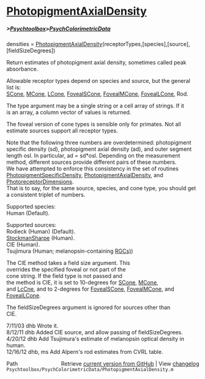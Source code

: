 # [PhotopigmentAxialDensity](PhotopigmentAxialDensity)
##### >[Psychtoolbox](Psychtoolbox)>[PsychColorimetricData](PsychColorimetricData)

 densities = [PhotopigmentAxialDensity](PhotopigmentAxialDensity)(receptorTypes,[species],[source],[fieldSizeDegrees])  
  
 Return estimates of photopigment axial density, sometimes called peak  
 absorbance.  
  
 Allowable receptor types depend on species and source, but the general  
 list is:  
    [SCone](SCone), [MCone](MCone), [LCone](LCone), [FovealSCone](FovealSCone), [FovealMCone](FovealMCone), [FovealLCone](FovealLCone), Rod.  
  
 The type argument may be a single string or a cell array of strings.  If it  
 is an array, a column vector of values is returned.  
  
 The foveal version of cone types is sensible only for primates.  Not all  
 estimate sources support all receptor types.  
  
 Note that the following three numbers are overdetermined: photopigment  
 specific density (sd), photopigment axial density (ad), and outer segment  
 length osl.  In particular, ad = sd\*osl.  Depending on the measurement  
 method, different sources provide different pairs of these numbers.  
 We have attempted to enforce this consistency in the set of routines  
 [PhotopigmentSpecificDensity](PhotopigmentSpecificDensity), [PhotopigmentAxialDensity](PhotopigmentAxialDensity), and [PhotoreceptorDimensions](PhotoreceptorDimensions).  
 That is to say, for the same source, species, and cone type, you should get  
 a consistent triplet of numbers.  
  
 Supported species:  
        Human (Default).  
  
 Supported sources:  
        Rodieck (Human) (Default).  
        [StockmanSharpe](StockmanSharpe) (Human).  
        CIE (Human).  
        Tsujimura (Human; melanopsin-containing [RGCs)](RGCs))  
  
 The CIE method takes a field size argument.  This  
 overrides the specified foveal or not part of the  
 cone string.  If the field type is not passed and  
 the method is CIE, it is set to 10-degrees for [SCone](SCone), [MCone](MCone),  
 and [LcCne](LcCne), and to 2-degrees for [FovealSCone](FovealSCone), [FovealMCone](FovealMCone), and  
 [FovealLCone](FovealLCone).  
  
 The fieldSizeDegrees argument is ignored for sources other than  
 CIE.  
  
 7/11/03  dhb  Wrote it.  
 8/12/11  dhb  Added CIE source, and allow passing of fieldSizeDegrees.  
 4/20/12  dhb  Add Tsujimura's estimate of melanopsin optical density in human.  
 12/16/12 dhb, ms Add Alpern's rod estimates from CVRL table.  




<div class="code_header" style="text-align:right;">
  <span style="float:left;">Path&nbsp;&nbsp;</span> <span class="counter">Retrieve <a href=
  "https://raw.github.com/Psychtoolbox-3/Psychtoolbox-3/beta/Psychtoolbox/PsychColorimetricData/PhotopigmentAxialDensity.m">current version from GitHub</a> | View <a href=
  "https://github.com/Psychtoolbox-3/Psychtoolbox-3/commits/beta/Psychtoolbox/PsychColorimetricData/PhotopigmentAxialDensity.m">changelog</a></span>
</div>
<div class="code">
  <code>Psychtoolbox/PsychColorimetricData/PhotopigmentAxialDensity.m</code>
</div>

